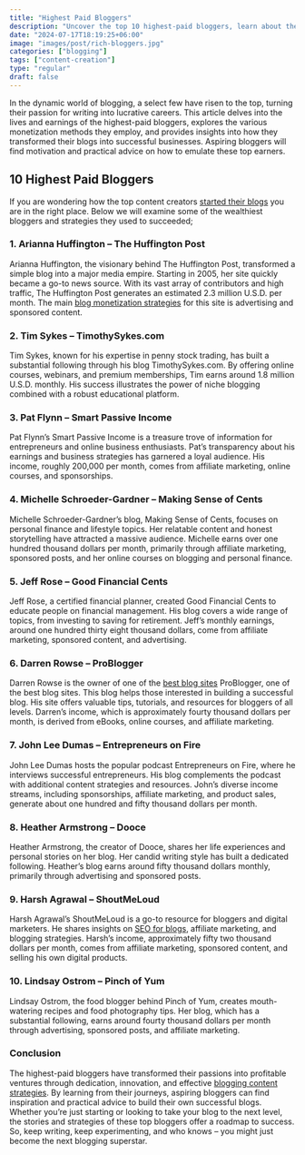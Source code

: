 ```yaml
---
title: "Highest Paid Bloggers"
description: "Uncover the top 10 highest-paid bloggers, learn about their monthly earnings, and explore the strategies they use to monetize their blogs."
date: "2024-07-17T18:19:25+06:00"
image: "images/post/rich-bloggers.jpg"
categories: ["blogging"]
tags: ["content-creation"]
type: "regular"
draft: false
---
```


In the dynamic world of blogging, a select few have risen to the top, turning their passion for writing into lucrative careers. This article delves into the lives and earnings of the highest-paid bloggers, explores the various monetization methods they employ, and provides insights into how they transformed their blogs into successful businesses. Aspiring bloggers will find motivation and practical advice on how to emulate these top earners.

## 10 Highest Paid Bloggers

If you are wondering how the top content creators [started their blogs](/blog/how-to-make-a-blog/) you are in the right place. Below we will examine some of the wealthiest bloggers and strategies they used to succeeded;

### 1. Arianna Huffington – The Huffington Post

Arianna Huffington, the visionary behind The Huffington Post, transformed a simple blog into a major media empire. Starting in 2005, her site quickly became a go-to news source. With its vast array of contributors and high traffic, The Huffington Post generates an estimated 2.3 million U.S.D. per month. The main [blog monetization strategies](/blog/monetize-a-blog/) for this site is advertising and sponsored content.

### 2. Tim Sykes – TimothySykes.com

Tim Sykes, known for his expertise in penny stock trading, has built a substantial following through his blog TimothySykes.com. By offering online courses, webinars, and premium memberships, Tim earns around 1.8 million U.S.D. monthly. His success illustrates the power of niche blogging combined with a robust educational platform.

### 3. Pat Flynn – Smart Passive Income

Pat Flynn’s Smart Passive Income is a treasure trove of information for entrepreneurs and online business enthusiasts. Pat’s transparency about his earnings and business strategies has garnered a loyal audience. His income, roughly 200,000 per month, comes from affiliate marketing, online courses, and sponsorships.

### 4. Michelle Schroeder-Gardner – Making Sense of Cents

Michelle Schroeder-Gardner’s blog, Making Sense of Cents, focuses on personal finance and lifestyle topics. Her relatable content and honest storytelling have attracted a massive audience. Michelle earns over one hundred thousand dollars per month, primarily through affiliate marketing, sponsored posts, and her online courses on blogging and personal finance.

### 5. Jeff Rose – Good Financial Cents

Jeff Rose, a certified financial planner, created Good Financial Cents to educate people on financial management. His blog covers a wide range of topics, from investing to saving for retirement. Jeff’s monthly earnings, around one hundred thirty eight thousand dollars, come from affiliate marketing, sponsored content, and advertising.

### 6. Darren Rowse – ProBlogger

Darren Rowse is the owner of one of the [best blog sites](/blog/best-blog-platforms/) ProBlogger, one of the best blog sites. This blog helps those interested in building a successful blog. His site offers valuable tips, tutorials, and resources for bloggers of all levels. Darren’s income, which is approximately fourty thousand dollars per month, is derived from eBooks, online courses, and affiliate marketing.

### 7. John Lee Dumas – Entrepreneurs on Fire

John Lee Dumas hosts the popular podcast Entrepreneurs on Fire, where he interviews successful entrepreneurs. His blog complements the podcast with additional content strategies and resources. John’s diverse income streams, including sponsorships, affiliate marketing, and product sales, generate about one hundred and fifty thousand dollars per month.

### 8. Heather Armstrong – Dooce

Heather Armstrong, the creator of Dooce, shares her life experiences and personal stories on her blog. Her candid writing style has built a dedicated following. Heather’s blog earns around fifty thousand dollars monthly, primarily through advertising and sponsored posts.

### 9. Harsh Agrawal – ShoutMeLoud

Harsh Agrawal’s ShoutMeLoud is a go-to resource for bloggers and digital marketers. He shares insights on [SEO for blogs](/blog/seo-for-bloggers/), affiliate marketing, and blogging strategies. Harsh’s income, approximately fifty two thousand dollars per month, comes from affiliate marketing, sponsored content, and selling his own digital products.

### 10. Lindsay Ostrom – Pinch of Yum

Lindsay Ostrom, the food blogger behind Pinch of Yum, creates mouth-watering recipes and food photography tips. Her blog, which has a substantial following, earns around fourty thousand dollars per month through advertising, sponsored posts, and affiliate marketing.

### Conclusion

The highest-paid bloggers have transformed their passions into profitable ventures through dedication, innovation, and effective [blogging content strategies](/blog/content-strategies-for-bloggers/). By learning from their journeys, aspiring bloggers can find inspiration and practical advice to build their own successful blogs. Whether you’re just starting or looking to take your blog to the next level, the stories and strategies of these top bloggers offer a roadmap to success. So, keep writing, keep experimenting, and who knows – you might just become the next blogging superstar.
